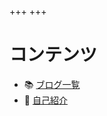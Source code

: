 +++
+++

# コンテンツ

- 📚 [ブログ一覧](https://kawaneao1996.github.io/myblogs/blogs)
- 🍂 [自己紹介](https://kawaneao1996.github.io/myblogs/about)
